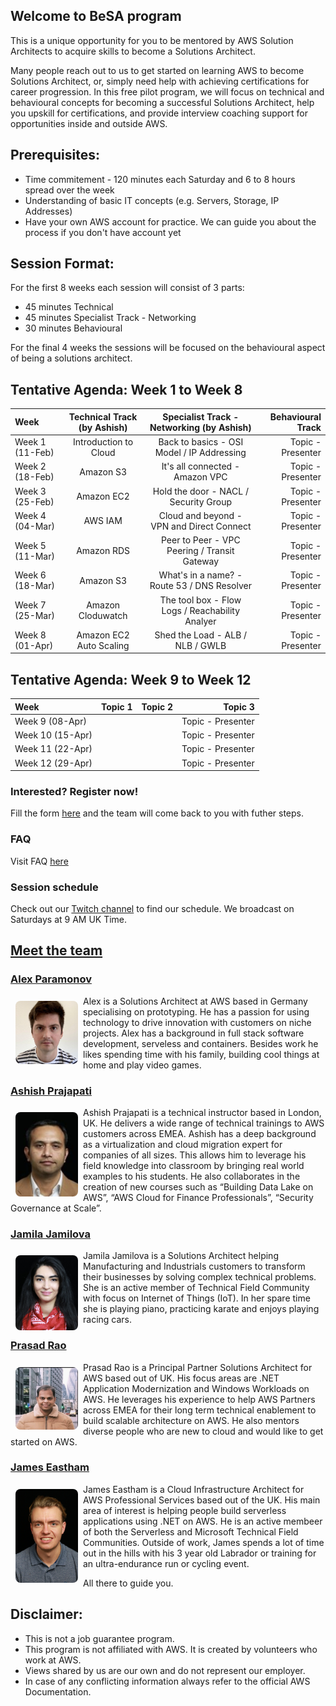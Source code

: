## Welcome to BeSA program

This is a unique opportunity for you to be mentored by AWS Solution Architects to acquire skills to become a Solutions Architect.

Many people reach out to us to get started on learning AWS to become Solutions Architect, or, simply need help with achieving certifications for career progression.
In this free pilot program, we will focus on technical and behavioural concepts for becoming a successful Solutions Architect, help you upskill for certifications, and provide interview coaching support for opportunities inside and outside AWS.

## Prerequisites:
- Time commitement - 120 minutes each Saturday and 6 to 8 hours spread over the week 
- Understanding of basic IT concepts (e.g. Servers, Storage, IP Addresses)
- Have your own AWS account for practice. We can guide you about the process if you don't have account yet 

## Session Format:

For the first 8 weeks each session will consist of 3 parts:

- 45 minutes Technical
- 45 minutes Specialist Track - Networking 
- 30 minutes Behavioural

For the final 4 weeks the sessions will be focused on the behavioural aspect of being a solutions architect.

## Tentative Agenda: Week 1 to Week 8


| Week        	| Technical Track (by Ashish)   | Specialist Track - Networking (by Ashish)       | Behavioural Track 	        |
| :---        	|    :----:  			              |    :----:  	 				                            |   	---: 		                |
| Week 1 (11-Feb)	| Introduction to Cloud 	    | Back to basics - OSI Model / IP Addressing      | Topic - Presenter          	|
| Week 2 (18-Feb)	| Amazon S3			              | It's all connected  - Amazon VPC	    	        | Topic - Presenter           |
| Week 3 (25-Feb)	| Amazon EC2                  | Hold the door - NACL / Security Group           | Topic - Presenter           |
| Week 4 (04-Mar)	| AWS IAM                     | Cloud and beyond - VPN and Direct Connect       | Topic - Presenter           |
| Week 5 (11-Mar) | Amazon RDS   	              | Peer to Peer - VPC Peering / Transit Gateway    | Topic - Presenter           |
| Week 6 (18-Mar)	| Amazon S3			              | What's in a name? - Route 53 / DNS Resolver     | Topic - Presenter           |
| Week 7 (25-Mar)	| Amazon Cloduwatch           | The tool box - Flow Logs / Reachability Analyer | Topic - Presenter           |
| Week 8 (01-Apr)	| Amazon EC2 Auto Scaling     | Shed the Load  - ALB / NLB / GWLB	              | Topic - Presenter           |

## Tentative Agenda: Week 9 to Week 12

| Week        	    | Topic 1  | Topic 2  | Topic 3 |
| :---        	    |    :----:  			            |    :----:  	 				                            |   	---: 		                |
| Week 9  (08-Apr)	  | | | Topic - Presenter           |
| Week 10 (15-Apr)	  | | | Topic - Presenter           |
| Week 11 (22-Apr)	  | | | Topic - Presenter           |
| Week 12 (29-Apr)	  | | | Topic - Presenter           |





### Interested? Register now!

Fill the form [here](https://docs.google.com/forms/d/e/1FAIpQLSeeB4n6quuKo6ZEPe7vVkJCOpkcSKI5oQJPDMM1myJD7bivMg/viewform) and the team will come back to you with futher steps.


### FAQ

Visit FAQ [here](faq.md)

### Session schedule

Check out our [Twitch channel](https://www.twitch.tv/besaprogram) to find our schedule. We broadcast on Saturdays at 9 AM UK Time.

## [Meet the team](https://become-a-solutions-architect.github.io/)

### [Alex Paramonov](https://www.linkedin.com/in/alexey-paramonov/)
<img style="border-radius: 8px; float: left; width: 100px; margin: 8px;" alt="Alex" src="assets/img/alex.png">

Alex is a Solutions Architect at AWS based in Germany specialising on prototyping. He has a passion for using technology to drive innovation with customers on niche projects. Alex has a background in full stack software development, serveless and containers. Besides work he likes spending time with his family, building cool things at home and play video games. 

### [Ashish Prajapati](https://www.linkedin.com/in/ash-tech/)
<img style="border-radius: 8px; float: left; width: 100px; margin: 8px;" alt="Ashish" src="assets/img/ash.png">

Ashish Prajapati is a technical instructor based in London, UK. He delivers a wide range of technical trainings to AWS customers across EMEA. Ashish has a deep background as a virtualization and cloud migration expert for companies of all sizes. This allows him to leverage his field knowledge into classroom by bringing real world examples to his students. He also collaborates in the creation of new courses such as “Building Data Lake on AWS”, “AWS Cloud for Finance Professionals”, “Security Governance at Scale”.

### [Jamila Jamilova](https://www.linkedin.com/in/jjamilova/)
<img style="border-radius: 8px; float: left; width: 100px; margin: 8px;" alt="Jamila" src="assets/img/jamila.png">

Jamila Jamilova is a Solutions Architect helping Manufacturing and Industrials customers to transform their businesses by solving complex technical problems. She is an active member of Technical Field Community with focus on Internet of Things (IoT). In her spare time she is playing piano, practicing karate and enjoys playing racing cars.

### [Prasad Rao](https://www.linkedin.com/in/kprasadrao/)
<img style="border-radius: 8px; float: left; width: 100px; margin: 8px;" alt="Prasad" src="assets/img/prasad.png">

Prasad Rao is a Principal Partner Solutions Architect for AWS based out of UK. His focus areas are .NET Application Modernization and Windows Workloads on AWS. He leverages his experience to help AWS Partners across EMEA for their long term technical enablement to build scalable architecture on AWS. He also mentors diverse people who are new to cloud and would like to get started on AWS.

### [James Eastham](https://www.linkedin.com/in/james-eastham/)
<img style="border-radius: 8px; float: left; width: 100px; margin: 8px;" alt="Prasad" src="assets/img/james.jpeg">

James Eastham is a Cloud Infrastructure Architect for AWS Professional Services based out of the UK. His main area of interest is helping people build serverless applications using .NET on AWS. He is an active membeer of both the Serverless and Microsoft Technical Field Communities. Outside of work, James spends a lot of time out in the hills with his 3 year old Labrador or training for an ultra-endurance run or cycling event.



All there to guide you.

## Disclaimer:
- This is not a job guarantee program. 
- This program is not affiliated with AWS. It is created by volunteers who work at AWS.
- Views shared by us are our own and do not represent our employer.
- In case of any conflicting information always refer to the official AWS Documentation.
